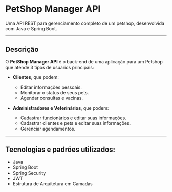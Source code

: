 # PetShop Manager API

Uma API REST para gerenciamento completo de um petshop, desenvolvida com Java e Spring Boot. 

---

## Descrição

O **PetShop Manager API** é o back-end de uma aplicação para um Petshop que atende 3 tipos de usuarios principais:  
- **Clientes**, que podem:  
  - Editar informações pessoais.
  - Monitorar o status de seus pets.
  - Agendar consultas e vacinas.
     
- **Administradores e Veterinários**, que podem:
  - Cadastrar funcionários e editar suas informações.
  - Cadastrar clientes e pets e editar suas informações.
  - Gerenciar agendamentos.

---

## Tecnologias e padrões utilizados:

- Java
- Spring Boot
- Spring Security
- JWT
- Estrutura de Arquitetura em Camadas
